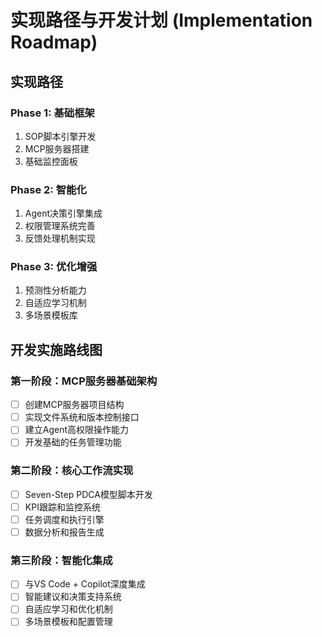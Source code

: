 # 实现路径与开发计划 (Implementation Roadmap)

## 实现路径

### Phase 1: 基础框架
1. SOP脚本引擎开发
2. MCP服务器搭建
3. 基础监控面板

### Phase 2: 智能化
1. Agent决策引擎集成
2. 权限管理系统完善
3. 反馈处理机制实现

### Phase 3: 优化增强
1. 预测性分析能力
2. 自适应学习机制
3. 多场景模板库

## 开发实施路线图

### 第一阶段：MCP服务器基础架构
- [ ] 创建MCP服务器项目结构
- [ ] 实现文件系统和版本控制接口
- [ ] 建立Agent高权限操作能力
- [ ] 开发基础的任务管理功能

### 第二阶段：核心工作流实现
- [ ] Seven-Step PDCA模型脚本开发
- [ ] KPI跟踪和监控系统
- [ ] 任务调度和执行引擎
- [ ] 数据分析和报告生成

### 第三阶段：智能化集成
- [ ] 与VS Code + Copilot深度集成
- [ ] 智能建议和决策支持系统
- [ ] 自适应学习和优化机制
- [ ] 多场景模板和配置管理